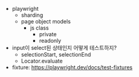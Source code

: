 - playwright
  - sharding
  - page object models
    - js class
      - private
      - readonly
- input이 select된 상태인지 어떻게 테스트하지?
  - selectionStart, selectionEnd
  - Locator.evaluate
- fixture: https://playwright.dev/docs/test-fixtures
